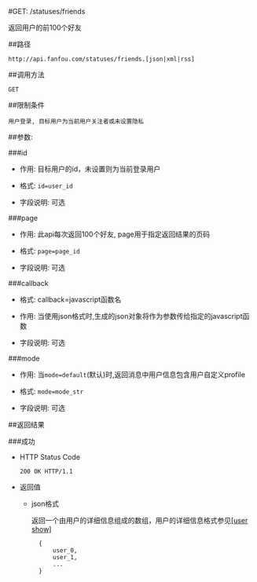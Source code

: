 #GET: /statuses/friends

返回用户的前100个好友

##路径

    http://api.fanfou.com/statuses/friends.[json|xml|rss]

##调用方法

    GET

##限制条件

    用户登录, 目标用户为当前用户关注者或未设置隐私

##参数:

###id

- 作用: 目标用户的id，未设置则为当前登录用户

- 格式: `id=user_id`

- 字段说明: 可选

###page

- 作用: 此api每次返回100个好友, page用于指定返回结果的页码

- 格式: `page=page_id`

- 字段说明: 可选

###callback

- 格式: callback=javascript函数名

- 作用: 当使用json格式时,生成的json对象将作为参数传给指定的javascript函数

- 字段说明: 可选

###mode

- 作用: 当`mode=default`(默认)时,返回消息中用户信息包含用户自定义profile

- 格式: `mode=mode_str`

- 字段说明: 可选

##返回结果

###成功

- HTTP Status Code

    `200 OK HTTP/1.1`

- 返回值

    * json格式

        返回一个由用户的详细信息组成的数组，用户的详细信息格式参见[[user show]](/user/show)

            {
                user_0,
                user_1,
                ...
            }
